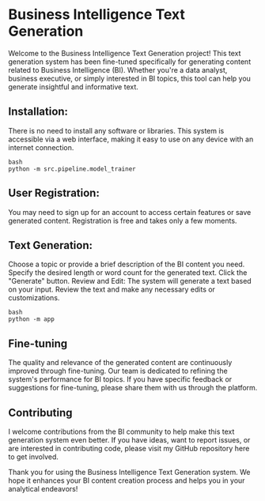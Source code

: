 # Business Intelligence Text Generation
Welcome to the Business Intelligence Text Generation project! This text generation system has been fine-tuned specifically for generating content related to Business Intelligence (BI). Whether you're a data analyst, business executive, or simply interested in BI topics, this tool can help you generate insightful and informative text.



## Installation: 
There is no need to install any software or libraries. This system is accessible via a web interface, making it easy to use on any device with an internet connection.
```
bash
python -m src.pipeline.model_trainer
```


## User Registration: 
You may need to sign up for an account to access certain features or save generated content. Registration is free and takes only a few moments.


## Text Generation:
Choose a topic or provide a brief description of the BI content you need.
Specify the desired length or word count for the generated text.
Click the "Generate" button.
Review and Edit: The system will generate a text based on your input. Review the text and make any necessary edits or customizations.
```
bash
python -m app
```


## Fine-tuning
The quality and relevance of the generated content are continuously improved through fine-tuning. Our team is dedicated to refining the system's performance for BI topics. If you have specific feedback or suggestions for fine-tuning, please share them with us through the platform.


## Contributing
I welcome contributions from the BI community to help make this text generation system even better. If you have ideas, want to report issues, or are interested in contributing code, please visit my GitHub repository here to get involved.

Thank you for using the Business Intelligence Text Generation system. We hope it enhances your BI content creation process and helps you in your analytical endeavors!